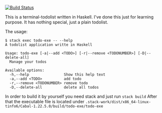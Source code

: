 [![Build Status](https://travis-ci.org/mstruebing/todo.hs.svg?branch=master)](https://travis-ci.org/mstruebing/todo.hs)

This is a terminal-todolist written in Haskell.
I've done this just for learning purpose.
It has nothing special, just a plain todolist.

The usage:
```
$ stack exec todo-exe -- --help
A todolist application writte in Haskell

Usage: todo-exe [-a|--add <TODO>] [-r|--remove <TODONUMBER>] [-D|--delete-all]
  Manage your todos

Available options:
  -h,--help                Show this help text
  -a,--add <TODO>          add todo
  -r,--remove <TODONUMBER> remove todo
  -D,--delete-all          delete all todos
```

In order to build it by yourself you need stack and just run `stack build`
After that the executable file is located under `.stack-work/dist/x86_64-linux-tinfo6/Cabal-1.22.5.0/build/todo-exe/todo-exe`
